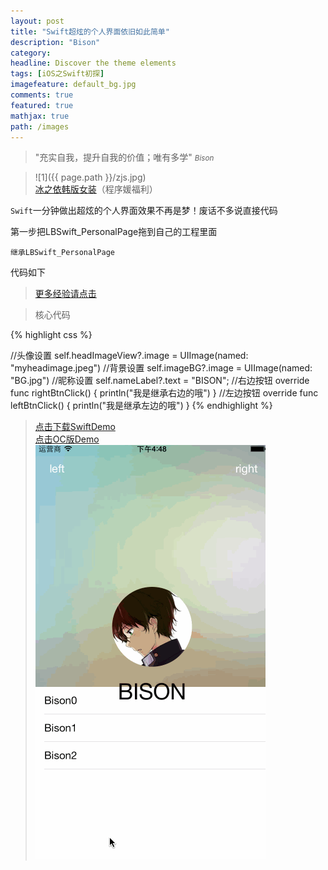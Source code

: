```yaml
---
layout: post
title: "Swift超炫的个人界面依旧如此简单"
description: "Bison"
category: 
headline: Discover the theme elements
tags: [iOS之Swift初探]
imagefeature: default_bg.jpg
comments: true
featured: true
mathjax: true
path: /images
---
```


>&quot;充实自我，提升自我的价值；唯有多学&quot;
><small><cite title="Plato">Bison</cite></small>

>![1]({{ page.path }}/zjs.jpg)<br>
>[冰之依韩版女装](http://allluckly.taobao.com/)（程序媛福利）

`Swift`一分钟做出超炫的个人界面效果不再是梦！废话不多说直接代码<br>

第一步把LBSwift_PersonalPage拖到自己的工程里面<br>

`继承LBSwift_PersonalPage`<br>



代码如下<br>

 > [更多经验请点击](http://allluckly.cf/) 

 
>核心代码 <br>


{% highlight css %}

//头像设置
self.headImageView?.image = UIImage(named: "myheadimage.jpeg")
//背景设置
self.imageBG?.image = UIImage(named: "BG.jpg")
//昵称设置
self.nameLabel?.text = "BISON";
//右边按钮
override func rightBtnClick() {
    println("我是继承右边的哦")
}
//左边按钮
override func leftBtnClick() {
    println("我是继承左边的哦")
}
{% endhighlight %}


> [点击下载SwiftDemo](https://github.com/AllLuckly/LBSwift_PersonalPageDemo) <br>
> [点击OC版Demo](http://allluckly.cf/1%E5%88%86%E9%92%9F%E5%81%9A%E5%87%BA%E8%B6%85%E7%82%AB%E7%9A%84%E4%B8%AA%E4%BA%BA%E7%95%8C%E9%9D%A2%E4%B8%8D%E5%86%8D%E6%98%AF%E6%A2%A6/) <br>
![(LBPersonalPageDemo)](https://github.com/AllLuckly/LBPersonalPageDemo/blob/master/123.gif?raw=true)

